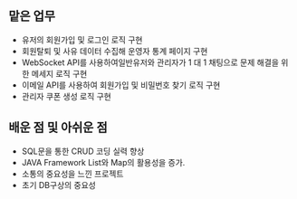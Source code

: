 ## 맡은 업무

- 유저의 회원가입 및 로그인 로직 구현
- 회원탈퇴 및 사유 데이터 수집해 운영자 통계 페이지 구현
- WebSocket API를 사용하여일반유저와 관리자가 1 대 1 채팅으로 문제 해결을 위한 메세지 로직 구현
- 이메일 API를 사용하여 회원가입 및 비밀번호 찾기 로직 구현
- 관리자 쿠폰 생성 로직 구현

## 배운 점 및 아쉬운 점

- SQL문을 통한 CRUD 코딩 실력 향상
- JAVA Framework List와 Map의 활용성을 증가.
- 소통의 중요성을 느낀 프로젝트
- 초기 DB구상의 중요성
